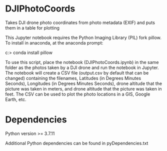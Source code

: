 # DJIPhotoCoords
Takes DJI drone photo coordinates from photo metadata (EXIF) and puts them in a table for plotting

This Jupyter notebook requires the Python Imaging Library (PIL) fork pillow.
To install in anaconda, at the anaconda prompt:

c:\> conda install pillow

To use this script, place the notebook (DJIPhotoCoords.ipynb) in the same folder
as the photos taken by a DJI drone and run the notebook in Jupyter.  The notebook
will create a CSV file (output.csv by default that can be changed) containing the
filenames, Latitudes (in Degrees Minutes Seconds), Longitudes (in Degrees Minutes
Seconds), drone altitude that the picture was taken in meters, and drone altitude
that the picture was taken in feet.  The CSV can be used to plot the photo
locations in a GIS, Google Earth, etc.

# Dependencies
Python version >= 3.7.11

Additional Python dependencies can be found in pyDependencies.txt

